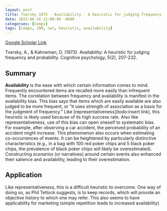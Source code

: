```yaml
---
layout: post
title: Tversky 1973 - Availability - A heuristic for judging frequency and probability
date: 2022-06-16 12:00:00 -0600
categories: [Comps]
tags: [comps, JDM, nwt, heuristic, availability]
---
```

[Google Scholar Link](https://scholar.google.com/scholar?hl=en&as_sdt=0%2C45&q=Availability%3A+A+heuristic+for+judging+frequency+and+probability&btnG=)

Tversky, A., & Kahneman, D. (1973). Availability: A heuristic for judging frequency and probability. Cognitive psychology, 5(2), 207-232.

## Summary
**Availability** is the ease with which certain information comes to mind.  Frequently encountered items are recalled more easily than infrequent items.  The correlation between frequency and availability is manifest in the availability bias.  This bias says that items which are easily available are also judged to be more frequent, or “it uses strength of association as a basis for the judgment of frequency.”  Like [representativeness](todo:insert link), this heuristic is likely used because of its high success rate.  Also like representativeness, use of this bias can open oneself to systematic bias.  For example, after observing a car accident, the perceived probability of an accident might increase.  This phenomenon also occurs when estimating co-occurrences of events.  It can be heightened by particularly distinctive characteristics (e.g., in a bag with 100 red poker chips and 5 black poker chips, the prevalence of black poker chips will likely be overestimated).  Constructing _scenarios_ (or narratives) around certain events also enhanced their salience and availability, leading to their overestimation.

## Application
Like representativeness, this is a difficult heuristic to overcome.  One way of doing so, as Phil Tetlock suggests, is to keep records, which will provide an objective history to which one may refer.  This also seems to have applicability for marketing (simple repetition leads to increased availability).